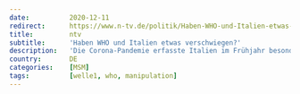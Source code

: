 ```yaml
---
date:          2020-12-11
redirect:      https://www.n-tv.de/politik/Haben-WHO-und-Italien-etwas-verschwiegen-article22229835.html
title:         ntv
subtitle:      'Haben WHO und Italien etwas verschwiegen?'
description:   'Die Corona-Pandemie erfasste Italien im Frühjahr besonders schwer. Die Analyse eines italienischen Wissenschaftlers hätte damals möglicherweise Tote verhindern können. Doch wie nun bekannt wird, verschwand der Bericht nach nur einem Tag von der Internetseite der WHO.'
country:       DE
categories:    [MSM]
tags:          [welle1, who, manipulation]
---
```

